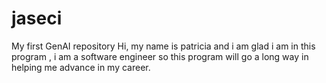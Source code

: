 # jaseci
My first GenAI repository
Hi, my name is patricia and i am glad i am in this program , i am a software engineer so this program will go a long way in helping me advance in my career. 
